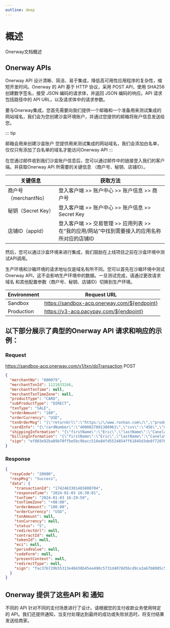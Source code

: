 ```yaml
---
outline: deep
---
```


<script setup>

</script>

# 概述

Onerway文档概述

## Onerway APIs

Onerway API 设计清晰、简洁、易于集成，降低高可用性应用程序的复杂性，缩短开发时间。Onerway 的 API 基于 HTTP 协议，采用 POST
API，使用 SHA256 创建数字签名，接受 JSON 编码的请求体，并返回 JSON 编码的响应。API 请求包括路径中的 API URL，以及请求体中的请求参数。

要与Onerway集成，您首先需要向我们提供一个邮箱和一个准备用来测试集成的网站域名，我们会为您创建沙盒环境账户，并通过您提供的邮箱将账户信息发送给您。

::: tip

邮箱会用来创建沙盒账户
您提供用来测试集成的网站域名，我们会添加白名单，仅仅只有添加了白名单的域名才能访问Onerway API
:::

在您通过邮件收到我们沙盒账户信息后，您可以通过邮件中的链接登入我们的客户端。并获取Onerway API 所需要的关键信息
（商户号、秘钥、店铺ID）。

| 关键信息            | 获取方法                                                    |
|-----------------|---------------------------------------------------------|
| 商户号（merchantNo） | 登入客户端 >> 账户中心 >> 账户信息 >> 商户号                            |
| 秘钥（Secret Key）  | 登入客户端 >> 账户中心 >> 账户信息 >> Secret Key                     |
| 店铺ID（appId）     | 登入客户端 >> 交易管理 >> 应用列表 >> 在“我的应用/网站”中找到需要接入的应用名称所对应的店铺ID |

然后，您可以通过沙盒环境来进行集成，我们鼓励在上线项目之前在沙盒环境中测试API调用。

生产环境和沙箱环境的请求地址仅是域名有所不同。您可以首先在沙箱环境中测试 Onerway API，这不会影响生产环境中的数据。一旦测试完成，请通过更改请求域名
和其他配置参数（商户号、秘钥、店铺ID）切换到生产环境。

| Environment | Request URL                                          |
|-------------|------------------------------------------------------|
| Sandbox     | https://sandbox-acq.onerway.com/${endpoint} |
| Production  | https://v3-acq.pacypay.com/${endpoint}               |

## 以下部分展示了典型的Onerway API 请求和响应的示例：

### Request

https://sandbox-acq.onerway.com/v1/txn/doTransaction <Badge type="tip">POST</Badge>

```json
{
  "merchantNo": "800079",
  "merchantTxnId": 1121633246,
  "merchantTxnTime": null,
  "merchantTxnTimeZone": null,
  "productType": "CARD",
  "subProductType": "DIRECT",
  "txnType": "SALE",
  "orderAmount": "100",
  "orderCurrency": "USD",
  "txnOrderMsg": "{\"returnUrl\":\"https:\/\/www.ronhan.com\/\",\"products\":\"[{\\\"name\\\":\\\"iphone 11\\\",\\\"price\\\":\\\"40\\\",\\\"num\\\":\\\"2\\\",\\\"currency\\\":\\\"USD\\\"},{\\\"name\\\":\\\"macBook\\\",\\\"price\\\":\\\"20.00\\\",\\\"currency\\\":\\\"USD\\\"},{\\\"name\\\":\\\"discount\\\",\\\"price\\\":\\\"-10.00\\\",\\\"currency\\\":\\\"USD\\\",\\\"type\\\":\\\"discount\\\"},{\\\"name\\\":\\\"shipping fee\\\",\\\"price\\\":\\\"10.00\\\",\\\"currency\\\":\\\"USD\\\",\\\"type\\\":\\\"shipping_fee\\\"}]\",\"transactionIp\":\"127.0.0.1\",\"appId\":1673591020057956352,\"javaEnabled\":false,\"colorDepth\":\"24\",\"screenHeight\":\"1080\",\"screenWidth\":\"1920\",\"timeZoneOffset\":\"-480\",\"accept\":\"text\/html,application\/xhtml+xml,application\/xml;q=0.9,image\/avif,image\/webp,image\/apng,*\/*;q=0.8,application\/signed-exchange;v=b3;q=0.9\",\"userAgent\":\"Mozilla\/5.0 (Windows NT 10.0; Win64; x64) AppleWebKit\/537.36 (KHTML, like Gecko) Chrome\/91.0.4472.124 Safari\/537.36\",\"contentLength\":\"340\",\"language\":null}",
  "cardInfo": "{\"cardNumber\":\"4000027891380961\",\"cvv\":\"456\",\"month\":\"12\",\"year\":\"2024\",\"holderName\":\"CL BRW2\"}",
  "shippingInformation": "{\"firstName\":\"Eric\",\"lastName\":\"Canela\",\"phone\":\"3114899788\",\"email\":\"Gabekcanlea@gmail.com\",\"postalCode\":\"90047\",\"address\":\"Aehitment 2, 1256 W Flooeioece Aye\",\"country\":\"US\",\"province\":\"AS\",\"city\":\"Los Angeles\"}",
  "billingInformation": "{\"firstName\":\"Eric\",\"lastName\":\"Canela\",\"phone\":\"3114899788\",\"email\":\"Gabekcanlea@gmail.com\",\"postalCode\":\"90047\",\"address\":\"Aehitment 2, 1256 W Flooeioece Aye\",\"country\":\"US\",\"province\":\"AS\",\"city\":\"Los Angeles\"}",
  "sign": "ef803e92ba89b70ffbe5bc9bacc516e84fd5524854ff61845d3de8f720704f69"
}
```

### Response

```json
{
  "respCode": "20000",
  "respMsg": "Success",
  "data": {
    "transactionId": "1742463301465800704",
    "responseTime": "2024-01-03 16:30:01",
    "txnTime": "2024-01-03 16:29:59",
    "txnTimeZone": "+08:00",
    "orderAmount": "100.00",
    "orderCurrency": "USD",
    "txnAmount": null,
    "txnCurrency": null,
    "status": "S",
    "redirectUrl": null,
    "contractId": null,
    "tokenId": null,
    "eci": null,
    "periodValue": null,
    "codeForm": null,
    "presentContext": null,
    "redirectType": null,
    "sign": "fac37b729b55313e48438b45ea490c5731d4078d5bcd9ca3a67b8085c5f5c132"
  }
}
```

## Onerway 提供了这些API 和 通知

不同的 API 针对不同的支付场景进行了设计。请根据您的支付收款业务使用特定的 API。我们还提供通知，当支付处理达到最终的成功或失败状态时，将支付结果发送给商家。